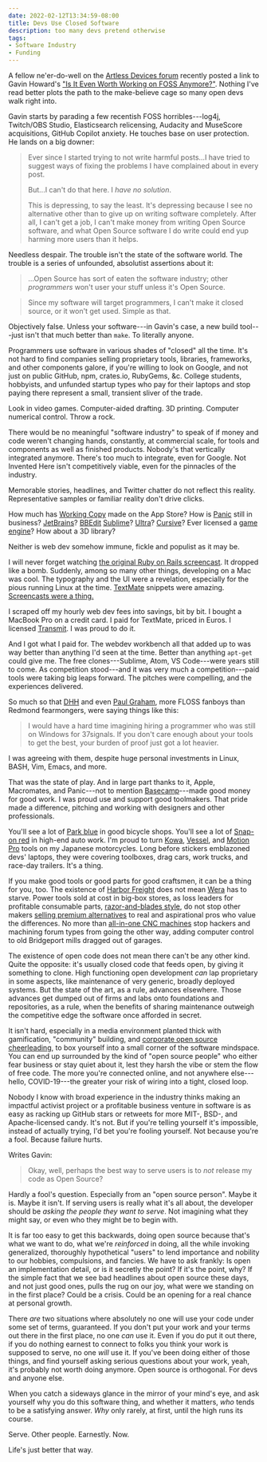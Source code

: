 ```yaml
---
date: 2022-02-12T13:34:59-08:00
title: Devs Use Closed Software
description: too many devs pretend otherwise
tags:
- Software Industry
- Funding
---
```


A fellow ne'er-do-well on the [Artless Devices forum](https://forum.artlessdevices.com) recently posted a link to Gavin Howard's ["Is It Even Worth Working on FOSS Anymore?"](https://yzena.com/2021/12/is-it-even-worth-working-on-foss-anymore/).  Nothing I've read better plots the path to the make-believe cage so many open devs walk right into.

Gavin starts by parading a few recentish FOSS horribles---log4j, Twitch/OBS Studio, Elasticsearch relicensing, Audacity and MuseScore acquisitions, GitHub Copilot anxiety.  He touches base on user protection.  He lands on a big downer:

> Ever since I started trying to not write harmful posts...I have tried to suggest ways of fixing the problems I have complained about in every post.
>
> But...I can't do that here.  I _have no solution_.
>
> This is depressing, to say the least.  It's depressing because I see no alternative other than to give up on writing software completely.  After all, I can't get a job, I can't make money from writing Open Source software, and what Open Source software I do write could end yup harming more users than it helps.

Needless despair.  The trouble isn't the state of the software world.  The trouble is a series of unfounded, absolutist assertions about it:

> ...Open Source has sort of eaten the software industry; other _programmers_ won't user your stuff unless it's Open Source.

> Since my software will target programmers, I can't make it closed source, or it won't get used.  Simple as that.

Objectively false.  Unless your software---in Gavin's case, a new build tool---just isn't that much better than `make`.  To literally anyone.

Programmers use software in various shades of "closed" all the time.  It's not hard to find companies selling proprietary tools, libraries, frameworks, and other components galore, if you're willing to look on Google, and not just on public GitHub, npm, crates.io, RubyGems, &c.  College students, hobbyists, and unfunded startup types who pay for their laptops and stop paying there represent a small, transient sliver of the trade.

Look in video games.  Computer-aided drafting.  3D printing.  Computer numerical control.  Throw a rock.

There would be no meaningful "software industry" to speak of if money and code weren't changing hands, constantly, at commercial scale, for tools and components as well as finished products.  Nobody's that vertically integrated anymore.  There's too much to integrate, even for Google.  Not Invented Here isn't competitively viable, even for the pinnacles of the industry.

Memorable stories, headlines, and Twitter chatter do not reflect this reality.  Representative samples or familiar reality don't drive clicks.

How much has [Working Copy](https://apps.apple.com/us/app/working-copy-git-client/id896694807) made on the App Store?  How is [Panic](https://www.panic.com/) still in business? [JetBrains](https://jetbrains.com)?  [BBEdit](https://www.barebones.com/products/bbedit/)  [Sublime](https://www.sublimemerge.com/)?  [Ultra](https://www.ultraedit.com/)?  [Cursive](https://cursive-ide.com/)?  Ever licensed a [game](https://unity.com/) [engine](https://www.unrealengine.com/)?  How about a 3D library?

Neither is web dev somehow immune, fickle and populist as it may be.

I will never forget watching [the original Ruby on Rails screencast](https://www.youtube.com/watch?v=Gzj723LkRJY).  It dropped like a bomb.  Suddenly, among so many other things, developing on a Mac was cool.  The typography and the UI were a revelation, especially for the pious running Linux at the time.  [TextMate](https://macromates.com/) snippets were amazing.  [Screencasts were a thing.](https://screencasts.textmate.org/)

I scraped off my hourly web dev fees into savings, bit by bit.  I bought a MacBook Pro on a credit card.  I paid for TextMate, priced in Euros.  I licensed [Transmit](https://panic.com/transmit).  I was proud to do it.

And I got what I paid for.  The webdev workbench all that added up to was way better than anything I'd seen at the time.  Better than anything `apt-get` could give me.  The free clones---Sublime, Atom, VS Code---were years still to come.  As competition stood---and it was very much a competition---paid tools were taking big leaps forward.  The pitches were compelling, and the experiences delivered.

So much so that [DHH](https://dhh.dk/arc/000433.html) and even [Paul Graham](http://www.paulgraham.com/mac.html), more FLOSS fanboys than Redmond fearmongers, were saying things like this:

> I would have a hard time imagining hiring a programmer who was still on Windows for 37signals.  If you don't care enough about your tools to get the best, your burden of proof just got a lot heavier.

I was agreeing with them, despite huge personal investments in Linux, BASH, Vim, Emacs, and more.

That was the state of play.  And in large part thanks to it, Apple, Macromates, and Panic---not to mention [Basecamp](https://basecamp.com)---made good money for good work.  I was proud use and support good toolmakers.  That pride made a difference, pitching and working with designers and other professionals.

You'll see a lot of [Park blue](https://www.parktool.com/) in good bicycle shops.  You'll see a lot of [Snap-on red](https://www.snapon.com/) in high-end auto work.  I'm proud to turn [Kowa](https://www.kowa-seiki.co.jp/), [Vessel](https://www.vesseltoolsusa.com/), and [Motion Pro](https://www.motionpro.com/) tools on my Japanese motorcycles.  Long before stickers emblazoned devs' laptops, they were covering toolboxes, drag cars, work trucks, and race-day trailers.  It's a thing.

If you make good tools or good parts for good craftsmen, it can be a thing for you, too.  The existence of [Harbor Freight](https://www.harborfreight.com/) does not mean [Wera](https://www-us.wera.de/en/) has to starve.  Power tools sold at cost in big-box stores, as loss leaders for profitable consumable parts, [razor-and-blades style](https://en.wikipedia.org/wiki/Razor_and_blades_model), do not stop other makers [selling premium alternatives](https://www.festoolusa.com/) to real and aspirational pros who value the differences.  No more than [all-in-one CNC machines](https://haascnc.com) stop hackers and machining forum types from going the other way, adding computer control to old Bridgeport mills dragged out of garages.

The existence of open code does not mean there can't be any other kind.  Quite the opposite: it's usually closed code that feeds open, by giving it something to clone.  High functioning open development _can_ lap proprietary in some aspects, like maintenance of very generic, broadly deployed systems.  But the state of the art, as a rule, advances elsewhere.  Those advances get dumped out of firms and labs onto foundations and repositories, as a rule, when the benefits of sharing maintenance outweigh the competitive edge the software once afforded in secret.

It isn't hard, especially in a media environment planted thick with gamification, "community" building, and [corporate open source cheerleading](https://www.youtube.com/watch?v=SpeDK1TPbew), to box yourself into a small corner of the software mindspace.  You can end up surrounded by the kind of "open source people" who either fear business or stay quiet about it, lest they harsh the vibe or stem the flow of free code.  The more you're connected online, and not anywhere else---hello, COVID-19---the greater your risk of wiring into a tight, closed loop.

Nobody I know with broad experience in the industry thinks making an impactful activist project or a profitable business venture in software is as easy as racking up GitHub stars or retweets for more MIT-, BSD-, and Apache-licensed candy.  It's not.  But if you're telling yourself it's impossible, instead of actually trying, I'd bet you're fooling yourself.  Not because you're a fool.  Because failure hurts.

Writes Gavin:

> Okay, well, perhaps the best way to serve users is to _not_ release my code as Open Source?

Hardly a fool's question.  Especially from an "open source person".  Maybe it is.  Maybe it isn't.  If serving users is really what it's all about, the developer should be _asking the people they want to serve_.  Not imagining what they might say, or even who they might be to begin with.

It is far too easy to get this backwards, doing open source because that's what we want to do, what we're _reinforced_ in doing, all the while invoking generalized, thoroughly hypothetical "users" to lend importance and nobility to our hobbies, compulsions, and fancies.  We have to ask frankly: Is open an implementation detail, or is it secretly the point?  If it's the point, why?  If the simple fact that we see bad headlines about open source these days, and not just good ones, pulls the rug on our joy, what were we standing on in the first place?  Could be a crisis.  Could be an opening for a real chance at personal growth.

There _are_ two situations where absolutely no one will use your code under some set of terms, guaranteed.  If you don't put your work and your terms out there in the first place, no one _can_ use it.  Even if you do put it out there, if you do nothing earnest to connect to folks you think your work is supposed to serve, no one _will_ use it.  If you've been doing either of those things, and find yourself asking serious questions about your work, yeah, it's probably not worth doing anymore.  Open source is orthogonal.  For devs and anyone else.

When you catch a sideways glance in the mirror of your mind's eye, and ask yourself why you do this software thing, and whether it matters, _who_ tends to be a satisfying answer.  _Why_ only rarely, at first, until the high runs its course.

Serve.  Other people.  Earnestly.  Now.

Life's just better that way.
